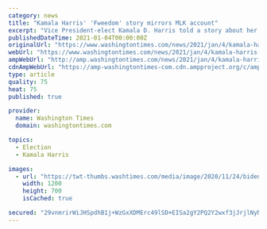 ```yaml
---
category: news
title: "Kamala Harris' 'Fweedom' story mirrors MLK account"
excerpt: "Vice President-elect Kamala D. Harris told a story about her participation as a little girl in a civil rights march that mirrors an account told by the Rev. Martin Luther King."
publishedDateTime: 2021-01-04T00:00:00Z
originalUrl: "https://www.washingtontimes.com/news/2021/jan/4/kamala-harris-fweedom-story-mirrors-mlk-account/"
webUrl: "https://www.washingtontimes.com/news/2021/jan/4/kamala-harris-fweedom-story-mirrors-mlk-account/"
ampWebUrl: "http://amp.washingtontimes.com/news/2021/jan/4/kamala-harris-fweedom-story-mirrors-mlk-account/"
cdnAmpWebUrl: "https://amp-washingtontimes-com.cdn.ampproject.org/c/amp.washingtontimes.com/news/2021/jan/4/kamala-harris-fweedom-story-mirrors-mlk-account/"
type: article
quality: 75
heat: 75
published: true

provider:
  name: Washington Times
  domain: washingtontimes.com

topics:
  - Election
  - Kamala Harris

images:
  - url: "https://twt-thumbs.washtimes.com/media/image/2020/11/24/biden_12584_c0-144-6000-3644_s1200x700.jpg?27e50771f2f943659768081f91235199f3ce7ce5"
    width: 1200
    height: 700
    isCached: true

secured: "29vnmrirWiJHSpdhB1j+WzGxXDMErc49lSD+EISa2gY2PQ2Y2wxf3jJrjlNyNexVDFK2VzN4BmcGq474Ym29kb5tOexUzNtSKQmolgT711dnAuT/9ycSu+TA1N7heo5h3gR1I2bQ77yY7aP/kk6Cdjj4CM/mKNcffgSJ8AqXCZYZJlWPdnP0pcaqR6zNEuilkQdhG1wfowB12Hp26T/SGMdI7srfcdq6TiboUqZ7nEx4qnY4Nu5/TG+PJwG/Pacfw7F57i5tXejNOWYB84sWUrYglvhZq6ZlD+tSCoKFsyrtPDl0MZBcvHZIwT5tnm++FhhUCXd7slCut126tRuVc/UtFDYWsAhTyR04VJCtxUQ=;adbPep53wRsdGFuwYuVlgA=="
---
```


